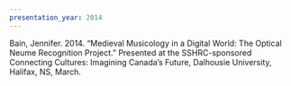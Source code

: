 ```yaml
---
presentation_year: 2014
---
```

Bain, Jennifer. 2014. “Medieval Musicology in a Digital World: The Optical Neume Recognition Project.” Presented at the SSHRC-sponsored Connecting Cultures: Imagining Canada’s Future, Dalhousie University, Halifax, NS, March.
